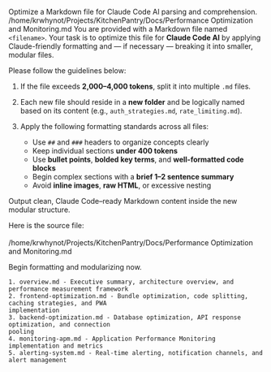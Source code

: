 <Task> Optimize a Markdown file for Claude Code AI parsing and comprehension. </Task> 
<Inputs>/home/krwhynot/Projects/KitchenPantry/Docs/Performance Optimization and Monitoring.md</Inputs> 
<Instructions> You are provided with a Markdown file named `<filename>`. Your task is to optimize this file for **Claude Code AI** by applying Claude-friendly formatting and — if necessary — breaking it into smaller, modular files.

Please follow the guidelines below:
1. If the file exceeds **2,000–4,000 tokens**, split it into multiple `.md` files.
    
2. Each new file should reside in a **new folder** and be logically named based on its content (e.g., `auth_strategies.md`, `rate_limiting.md`).
    
3. Apply the following formatting standards across all files:    
    - Use `##` and `###` headers to organize concepts clearly        
    - Keep individual sections **under 400 tokens**        
    - Use **bullet points**, **bolded key terms**, and **well-formatted code blocks**       
    - Begin complex sections with a **brief 1–2 sentence summary**        
    - Avoid **inline images**, **raw HTML**, or excessive nesting
        

Output clean, Claude Code–ready Markdown content inside the new modular structure.

Here is the source file:  
<document>  
/home/krwhynot/Projects/KitchenPantry/Docs/Performance Optimization and Monitoring.md 
</document>

Begin formatting and modularizing now.  
</Instructions>

    1. overview.md - Executive summary, architecture overview, and performance measurement framework
    2. frontend-optimization.md - Bundle optimization, code splitting, caching strategies, and PWA 
    implementation
    3. backend-optimization.md - Database optimization, API response optimization, and connection 
    pooling
    4. monitoring-apm.md - Application Performance Monitoring implementation and metrics
    5. alerting-system.md - Real-time alerting, notification channels, and alert management